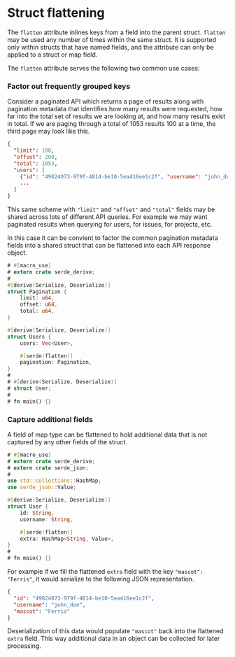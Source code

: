 # Struct flattening

The `flatten` attribute inlines keys from a field into the parent struct. `flatten` may be used any number of times within the same struct. It is supported only within structs that have named fields, and the attribute can only be applied to a struct or map field.

The `flatten` attribute serves the following two common use cases:

### Factor out frequently grouped keys

Consider a paginated API which returns a page of results along with pagination
metadata that identifies how many results were requested, how far into the total
set of results we are looking at, and how many results exist in total. If we are
paging through a total of 1053 results 100 at a time, the third page may look
like this.

```json
{
  "limit": 100,
  "offset": 200,
  "total": 1053,
  "users": [
    {"id": "49824073-979f-4814-be10-5ea416ee1c2f", "username": "john_doe"},
    ...
  ]
}
```

This same scheme with `"limit"` and `"offset"` and `"total"` fields may be
shared across lots of different API queries. For example we may want paginated
results when querying for users, for issues, for projects, etc.

In this case it can be convient to factor the common pagination metadata fields
into a shared struct that can be flattened into each API response object.

```rust
# #[macro_use]
# extern crate serde_derive;
#
#[derive(Serialize, Deserialize)]
struct Pagination {
    limit: u64,
    offset: u64,
    total: u64,
}

#[derive(Serialize, Deserialize)]
struct Users {
    users: Vec<User>,

    #[serde(flatten)]
    pagination: Pagination,
}
#
# #[derive(Serialize, Deserialize)]
# struct User;
#
# fn main() {}
```

### Capture additional fields

A field of map type can be flattened to hold additional data that is not
captured by any other fields of the struct.

```rust
# #[macro_use]
# extern crate serde_derive;
# extern crate serde_json;
#
use std::collections::HashMap;
use serde_json::Value;

#[derive(Serialize, Deserialize)]
struct User {
    id: String,
    username: String,

    #[serde(flatten)]
    extra: HashMap<String, Value>,
}
#
# fn main() {}
```

For example if we fill the flattened `extra` field with the key `"mascot":
"Ferris"`, it would serialize to the following JSON representation.

```json
{
  "id": "49824073-979f-4814-be10-5ea416ee1c2f",
  "username": "john_doe",
  "mascot": "Ferris"
}
```

Deserialization of this data would populate `"mascot"` back into the flattened
`extra` field. This way additional data in an object can be collected for later
processing.
